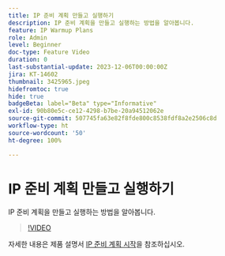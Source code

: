 ```yaml
---
title: IP 준비 계획 만들고 실행하기
description: IP 준비 계획을 만들고 실행하는 방법을 알아봅니다.
feature: IP Warmup Plans
role: Admin
level: Beginner
doc-type: Feature Video
duration: 0
last-substantial-update: 2023-12-06T00:00:00Z
jira: KT-14602
thumbnail: 3425965.jpeg
hidefromtoc: true
hide: true
badgeBeta: label="Beta" type="Informative"
exl-id: 90b80e5c-ce12-4298-b7be-20a94512062e
source-git-commit: 507745fa63e82f8fde800c8538fdf8a2e2506c8d
workflow-type: ht
source-wordcount: '50'
ht-degree: 100%

---
```


# IP 준비 계획 만들고 실행하기

IP 준비 계획을 만들고 실행하는 방법을 알아봅니다.

>[!VIDEO](https://video.tv.adobe.com/v/3425965/?learn=on)

자세한 내용은 제품 설명서 [IP 준비 계획 시작](https://experienceleague.adobe.com/docs/journey-optimizer/using/configuration/implement-ip-warmup-plan/ip-warmup-gs.html?lang=ko)을 참조하십시오.

